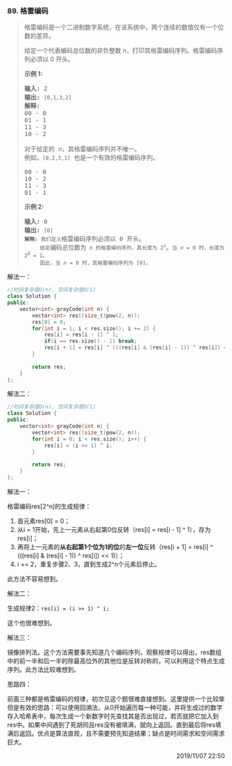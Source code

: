 ### 89. 格雷编码
> <div class="notranslate"><p>格雷编码是一个二进制数字系统，在该系统中，两个连续的数值仅有一个位数的差异。</p>
> 
> <p>给定一个代表编码总位数的非负整数<em> n</em>，打印其格雷编码序列。格雷编码序列必须以 0 开头。</p>
> 
> <p><strong>示例 1:</strong></p>
> 
> <pre><strong>输入:</strong>&nbsp;2
> <strong>输出:</strong>&nbsp;<code>[0,1,3,2]</code>
> <strong>解释:</strong>
> 00 - 0
> 01 - 1
> 11 - 3
> 10 - 2
> 
> 对于给定的&nbsp;<em>n</em>，其格雷编码序列并不唯一。
> 例如，<code>[0,2,3,1]</code>&nbsp;也是一个有效的格雷编码序列。
> 
> 00 - 0
> 10 - 2
> 11 - 3
> 01 - 1</pre>
> 
> <p><strong>示例&nbsp;2:</strong></p>
> 
> <pre><strong>输入:</strong>&nbsp;0
> <strong>输出:</strong>&nbsp;<code>[0]
> <strong>解释:</strong> 我们定义</code>格雷编码序列必须以 0 开头。<code>
> &nbsp;    给定</code>编码总位数为<code> <em>n</em> 的格雷编码序列，其长度为 2<sup>n</sup></code>。<code>当 <em>n</em> = 0 时，长度为 2<sup>0</sup> = 1。
> &nbsp;    因此，当 <em>n</em> = 0 时，其格雷编码序列为 [0]。</code>
> </pre>
> </div>

解法一：
```cpp
//时间复杂度O(n), 空间复杂度O(1)
class Solution {
public:
    vector<int> grayCode(int n) {
        vector<int> res((size_t)pow(2, n));
        res[0] = 0;
        for(int i = 1; i < res.size(); i += 2) {
            res[i] = res[i - 1] ^ 1;
            if(i == res.size() - 1) break;
            res[i + 1] = res[i] ^ (((res[i] & (res[i] - 1)) ^ res[i]) << 1);
        }
        
        return res;
    }
};
```

解法二：

```cpp
//时间复杂度O(n), 空间复杂度O(1)
class Solution {
public:
    vector<int> grayCode(int n) {
        vector<int> res((size_t)pow(2, n));
        for(int i = 0; i < res.size(); i++) {
            res[i] = (i >> 1) ^ i;
        }
        
        return res;
    }
};
```

解法一：

格雷编码res[2^n]的生成规律：
1. 首元素res[0] = 0；
2. 从i = 1开始，先上一元素从右起第0位反转（res[i] = res[i - 1] ^ 1），存为res[i]；
3. 再将上一元素的**从右起第1个位为1的位**的**左一位**反转（res[i + 1] = res[i] ^ (((res[i] & (res[i] - 1)) ^ res[i]) << 1)）；
4. i += 2，重复步骤2、3，直到生成2^n个元素后停止。

此方法不容易想到。

解法二：

生成规律2：<code>res[i] = (i >> 1) ^ i;</code>

这个也很难想到。

解法三：

镜像排列法。这个方法需要事先知道几个编码序列，观察规律可以得出，res数组中的前一半和后一半的除最高位外的其他位是反转对称的，可以利用这个特点生成序列。此方法比较难想到。

思路四：

前面三种都是格雷编码的规律，初次见这个题很难直接想到。这里提供一个比较笨但是有效的思路：可以使用回溯法，从0开始遍历每一种可能，并将生成过的数字存入哈希表中，每次生成一个新数字时先查找其是否出现过，若否就把它加入到res中。如果中间遇到了死胡同且res没有被填满，就向上返回。直到最后将res填满后返回。优点是算法直观，且不需要预先知道结果；缺点是时间需求和空间需求巨大。

<div style="text-align: right"> 2019/11/07 22:50 </div>
